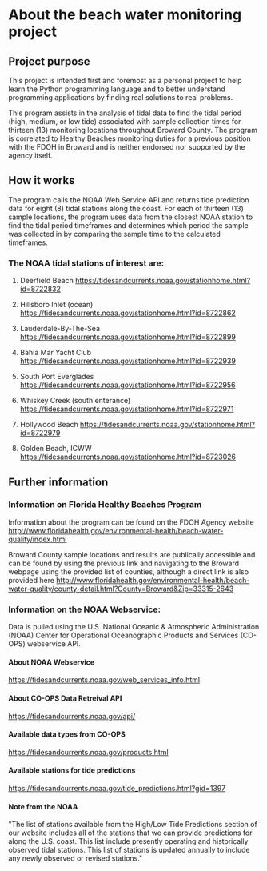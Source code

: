 # About the beach water monitoring project

## Project purpose 
This project is intended first and foremost as a personal project to help learn the Python programming language 
and to better understand programming applications by finding real solutions to real problems.

This program assists in the analysis of tidal data to find the tidal period (high, medium, or low tide) 
associated with sample collection times for thirteen (13) monitoring locations throughout Broward County. 
The program is correlated to Healthy Beaches monitoring duties for a previous position with the FDOH in Broward 
and is neither endorsed nor supported by the agency itself.

## How it works
The program calls the NOAA Web Service API and returns tide prediction data for eight (8) tidal stations along 
the coast. For each of thirteen (13) sample locations, the program uses data from the closest NOAA station 
to find the tidal period timeframes and determines which period the sample was collected in by comparing the sample 
time to the calculated timeframes.

### The NOAA tidal stations of interest are:

1) Deerfield Beach
https://tidesandcurrents.noaa.gov/stationhome.html?id=8722832

2) Hillsboro Inlet (ocean)
https://tidesandcurrents.noaa.gov/stationhome.html?id=8722862

3) Lauderdale-By-The-Sea
https://tidesandcurrents.noaa.gov/stationhome.html?id=8722899

4) Bahia Mar Yacht Club
https://tidesandcurrents.noaa.gov/stationhome.html?id=8722939

5) South Port Everglades
https://tidesandcurrents.noaa.gov/stationhome.html?id=8722956

6) Whiskey Creek (south enterance)
https://tidesandcurrents.noaa.gov/stationhome.html?id=8722971

7) Hollywood Beach
https://tidesandcurrents.noaa.gov/stationhome.html?id=8722979

8) Golden Beach, ICWW
https://tidesandcurrents.noaa.gov/stationhome.html?id=8723026

## Further information

### Information on Florida Healthy Beaches Program
Information about the program can be found on the FDOH Agency website
http://www.floridahealth.gov/environmental-health/beach-water-quality/index.html

Broward County sample locations and results are publically accessible and can be found by using the previous link and 
navigating to the Broward webpage using the provided list of counties, although a direct link is also provided here
http://www.floridahealth.gov/environmental-health/beach-water-quality/county-detail.html?County=Broward&Zip=33315-2643

### Information on the NOAA Webservice:
Data is pulled using the U.S. National Oceanic & Atmospheric Administration (NOAA) Center for Operational 
Oceanographic Products and Services (CO-OPS) webservice API.

#### About NOAA Webservice
https://tidesandcurrents.noaa.gov/web_services_info.html

#### About CO-OPS Data Retreival API
https://tidesandcurrents.noaa.gov/api/

#### Available data types from CO-OPS
https://tidesandcurrents.noaa.gov/products.html

#### Available stations for tide predictions
https://tidesandcurrents.noaa.gov/tide_predictions.html?gid=1397

#### Note from the NOAA
"The list of stations available from the High/Low Tide Predictions section of our website includes all of the 
stations that we can provide predictions for along the U.S. coast. This list include presently operating and 
historically observed tidal stations. This list of stations is updated annually to include any newly observed 
or revised stations."
